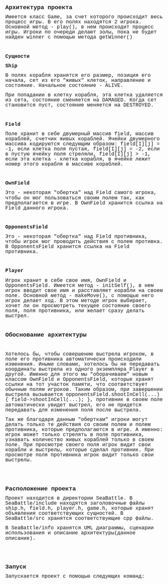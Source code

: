 
<!DOCTYPE html>
<html>
<head>
	<meta http-equiv="content-type" content="text/html; charset=utf-8"/>
	<title></title>
	<meta name="generator" content="LibreOffice 7.3.7.2 (Linux)"/>
	<meta name="created" content="00:00:00"/>
	<meta name="changed" content="2024-03-13T20:43:21.327910118"/>
	<style type="text/css">
		@page { size: 8.27in 11.69in; margin: 1in }
		p { line-height: 115%; text-align: left; orphans: 2; widows: 2; margin-bottom: 0.1in; direction: ltr; background: transparent }
	</style>
</head>
<body link="#000080" vlink="#800000" dir="ltr"><p align="center" style="margin-bottom: 0in">
<font face="Liberation Mono, monospace"><font size="4" style="font-size: 14pt"><b>Архитектура
проекта</b></font></font></p>
<p style="margin-bottom: 0in"><font face="Liberation Mono, monospace"><font size="3" style="font-size: 12pt">Имеется
класс Game, за счет которого происходит
весь процесс игры. В его полях находятся
2 игрока. Основной метод - play(), в нем
происходит процесс игры. Игроки по
очереди делают золы, пока не будет найден
winner с помощью метода getWinner()</font></font></p>
<p style="margin-bottom: 0in"><br/>

</p>
<p align="center" style="margin-bottom: 0in"><font face="Liberation Mono, monospace"><font size="3" style="font-size: 12pt"><b>Сущности</b></font></font></p>
<p style="margin-bottom: 0in"><font face="Liberation Mono, monospace"><font size="3" style="font-size: 12pt"><b>Ship</b></font></font></p>
<p style="margin-bottom: 0in"><font face="Liberation Mono, monospace"><font size="3" style="font-size: 12pt">В
полях корабля хранятся его размер,
позиция его начала, сет из его &quot;живых&quot;
клеток, направление и состояние. Начальное
состояние - ALIVE. </font></font>
</p>
<p style="margin-bottom: 0in"><font face="Liberation Mono, monospace"><font size="3" style="font-size: 12pt">При
попадании в клетку корабля, эта клетка
удаляется из сета, состояние сменяется
на DAMAGED. Когда сет становится пуст,
состояние меняется на DESTROYED.</font></font></p>
<p style="margin-bottom: 0in"><br/>

</p>
<p style="margin-bottom: 0in"><font face="Liberation Mono, monospace"><font size="3" style="font-size: 12pt"><b>Field</b></font></font></p>
<p style="margin-bottom: 0in"><font face="Liberation Mono, monospace"><font size="3" style="font-size: 12pt">Поле
хранит в себе двумерный массив field,
массив  кораблей, счетчик живых кораблей.
Ячейки двумерного массива кодируются
следующим образом: field[I][j] = -1, если клетка
поля пустая, field[I][j] = -2, если в пустую
ячейку поля стреляли, field[I][j] &gt; -1, если
эта клетка - клетка корабля, в ячейке
лежит номер этого корабля в массиве
кораблей. </font></font>
</p>
<p style="margin-bottom: 0in"><br/>

</p>
<p style="margin-bottom: 0in"><font face="Liberation Mono, monospace"><font size="3" style="font-size: 12pt"><b>OwnField</b></font></font></p>
<p style="margin-bottom: 0in"><font face="Liberation Mono, monospace"><font size="3" style="font-size: 12pt">Это
- некоторая &quot;обертка&quot; над Field самого
игрока, чтобы он мог пользоваться своим
полем так, как предполагается в игре. В
OwnField хранится ссылка на Field данного
игрока.</font></font></p>
<p style="margin-bottom: 0in"><br/>

</p>
<p style="margin-bottom: 0in"><font face="Liberation Mono, monospace"><font size="3" style="font-size: 12pt"><b>OpponentsField</b></font></font></p>
<p style="margin-bottom: 0in"><font face="Liberation Mono, monospace"><font size="3" style="font-size: 12pt">Это
- некоторая &quot;обертка&quot; над Field
противника, чтобы игрок мог проводить
действия с полем противка. В OpponentsField
хранится ссылка на Field противника.</font></font></p>
<p style="margin-bottom: 0in"><br/>

</p>
<p style="margin-bottom: 0in"><font face="Liberation Mono, monospace"><font size="3" style="font-size: 12pt"><b>Player</b></font></font></p>
<p style="margin-bottom: 0in"><font face="Liberation Mono, monospace"><font size="3" style="font-size: 12pt">Игрок
хранит в себе свое имя, OwnField и OpponentsField.
 Имеется метод - initSelf(), в нем игрок вводит
свое имя и расставляет корабли на своем
поле. Основной метод - makeMove(), с помощью
него игрок делает ход.  В этом методе
игрок выбирает, хочет ли он просмотреть
текущее состояние своего поля, поля
противника, или желает сразу делать
выстрел. </font></font>
</p>
<p style="margin-bottom: 0in"><br/>

</p>
<p align="center" style="margin-bottom: 0in"><font face="Liberation Mono, monospace"><font size="4" style="font-size: 14pt"><b>Обоснование
архитектуры</b></font></font></p>
<p style="margin-bottom: 0in"><br/>

</p>
<p style="margin-bottom: 0in"><font face="Liberation Mono, monospace"><font size="3" style="font-size: 12pt">Хотелось
бы, чтобы совершению выстрела игроком,
в поле его противника автоматически
происходили изменения. Иными словами,
хотелось бы не передавать координаты
выстрела из одного экземпляра Player в
другой. Именно для этого мы &quot;оборачиваем&quot;
новым классом OwnField и OpponentsField, которые
хранят ссылки на тот участок памяти,
что соответствует обычным полям игроков.
Таким образом, при завершении выстрела
вызывается opponentsField.shootInCell(...) {
field-&gt;shootInCell(...); }, противник в своем поле
автоматически увидет выстрел, его не
придется передавать для изменения поля
после выстрела.</font></font></p>
<p style="margin-bottom: 0in"><font face="Liberation Mono, monospace"><font size="3" style="font-size: 12pt">Так
же благодаря данным &quot;оберткам&quot;
игроки могут делать только те действия
со своим полем и полем противника,
которые предполагаются в игре. А именно:
игрок может только стрелять в поле
противника, узнавать количество живых
кораблей только в своем поле. При
просмотре своего поля игрок видит свои
корабли и выстрелы, которые сделал
противник. При просмотре поля противника
игрок видит только свои выстрелы. </font></font>
</p>
<p style="margin-bottom: 0in"><br/>

</p>
<p style="margin-bottom: 0in"><br/>

</p>
<p align="center" style="margin-bottom: 0in"><font face="Liberation Mono, monospace"><font size="4" style="font-size: 14pt"><b>Расположение
проекта</b></font></font></p>
<p style="margin-bottom: 0in"><font face="Liberation Mono, monospace"><font size="3" style="font-size: 12pt">Проект
находится в директории SeaBattle. В
SeaBattle/include находятся заголовочные файлы
ship.h, field.h, player.h, game.h, которые хранят
объявления соответствующих сущностей.
В SeaBattle/src хранятся соответствующие cpp
файлы.</font></font></p>
<p style="margin-bottom: 0in"><font face="Liberation Mono, monospace"><font size="3" style="font-size: 12pt">В
SeaBattle/info хранятся UML диаграммы, сценарии
использования и описание архитектуры(данное
описание).</font></font></p>
<p align="center" style="margin-bottom: 0in"><br/>

</p>
<p align="center" style="margin-bottom: 0in"><br/>

</p>
<p align="center" style="margin-bottom: 0in"><font face="Liberation Mono, monospace"><font size="4" style="font-size: 14pt"><b>Запуск</b></font></font></p>
<p style="margin-bottom: 0in"><font face="Liberation Mono, monospace"><font size="3" style="font-size: 12pt">Запускается
проект с помощью следующих команд:</font></font></p>
<p style="margin-bottom: 0in"><br/>

</p>
</body>
</html>
